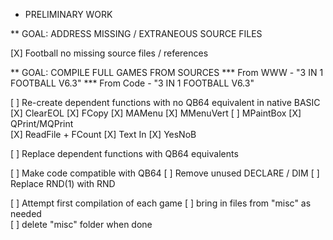 
* PRELIMINARY WORK

** GOAL: ADDRESS MISSING / EXTRANEOUS SOURCE FILES

[X] Football
	no missing source files / references


** GOAL: COMPILE FULL GAMES FROM SOURCES
*** From WWW - "3 IN 1 FOOTBALL V6.3"
*** From Code - "3 IN 1 FOOTBALL V6.3"

[ ] Re-create dependent functions with no QB64 equivalent in native BASIC
	[X] ClearEOL
	[X] FCopy
	[X] MAMenu
	[X] MMenuVert
	[ ] MPaintBox
	[X] QPrint/MQPrint	
	[X] ReadFile + FCount
	[X] Text In
	[X] YesNoB
	
[ ] Replace dependent functions with QB64 equivalents

[ ] Make code compatible with QB64
	[ ] Remove unused DECLARE / DIM
	[ ] Replace RND(1) with RND

[ ] Attempt first compilation of each game
	[ ] bring in files from "misc" as needed	
	[ ] delete "misc" folder when done 
